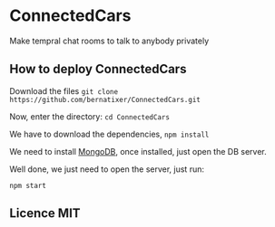 # ConnectedCars
Make tempral chat rooms to talk to anybody privately

## How to deploy ConnectedCars

Download the files `git clone https://github.com/bernatixer/ConnectedCars.git`

Now, enter the directory: `cd ConnectedCars`

We have to download the dependencies, `npm install`

We need to install [MongoDB](https://docs.mongodb.com/manual/installation/), once installed, just open the DB server.

Well done, we just need to open the server, just run:
```
npm start
```

## Licence MIT
